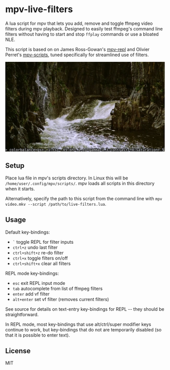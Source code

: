 # mpv-live-filters


A lua script for mpv that lets you add, remove and toggle ffmpeg video filters during mpv playback. Designed to easily test ffmpeg's command line filters without having to start and stop `ffplay` commands or use a bloated NLE. 

This script is based on on James Ross-Gowan's [mpv-repl](https://github.com/rossy/mpv-repl) and Olivier Perret's [mpv-scripts](https://github.com/occivink/mpv-scripts), tuned specifically for streamlined use of filters. 

![image](assets/live-filters.png)

## Setup 

Place lua file in mpv's scripts directory. In Linux this will be `/home/user/.config/mpv/scripts/`. mpv loads all scripts in this directory when it starts. 

Alternatively, specify the path to this script from the command line with `mpv video.mkv --script /path/to/live-filters.lua`. 


## Usage

Default key-bindings:

- `` ` ``           toggle REPL for filter inputs
- `ctrl+z`          undo last filter
- `ctrl+shift+z`    re-do filter
- `ctrl+x`          toggle filters on/off
- `ctrl+shift+x`    clear all filters

REPL mode key-bindings:

- `esc`             exit REPL input mode
- `tab`             autocomplete from list of ffmpeg filters
- `enter`           add vf filter
- `alt+enter`       set vf filter (removes current filters)

See source for details on text-entry key-bindings for REPL -- they should be straightforward. 

In REPL mode, most key-bindings that use alt/ctrl/super modifier keys continue to work, but key-bindings that do not are temporarily disabled (so that it is possible to enter text).

## License

MIT